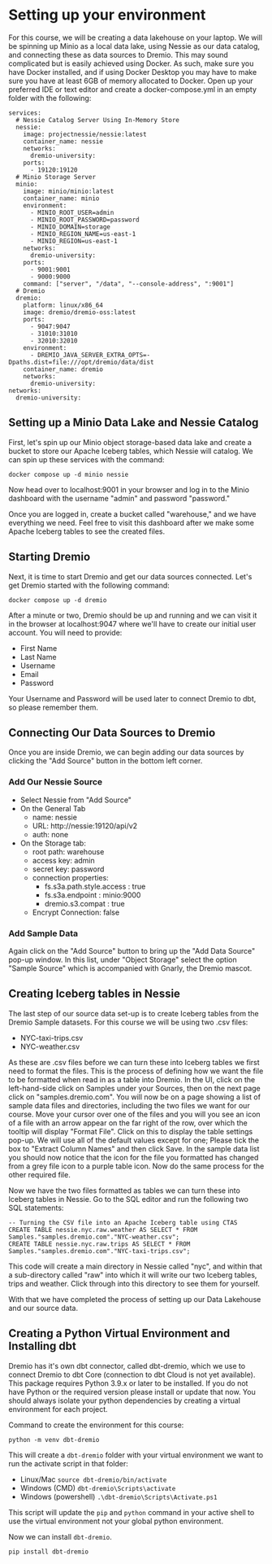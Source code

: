 # Setting up your environment

For this course, we will be creating a data lakehouse on your laptop. We will be spinning up Minio as a local data lake, using Nessie as our data catalog, and connecting these as data sources to Dremio. This may sound complicated but is easily achieved using Docker. As such, make sure you have Docker installed, and if using Docker Desktop you may have to make sure you have at least 6GB of memory allocated to Docker. Open up your preferred IDE or text editor and create a docker-compose.yml in an empty folder with the following:

```
services:
  # Nessie Catalog Server Using In-Memory Store
  nessie:
    image: projectnessie/nessie:latest
    container_name: nessie
    networks:
      dremio-university:
    ports:
      - 19120:19120
  # Minio Storage Server
  minio:
    image: minio/minio:latest
    container_name: minio
    environment:
      - MINIO_ROOT_USER=admin
      - MINIO_ROOT_PASSWORD=password
      - MINIO_DOMAIN=storage
      - MINIO_REGION_NAME=us-east-1
      - MINIO_REGION=us-east-1
    networks:
      dremio-university:
    ports:
      - 9001:9001
      - 9000:9000
    command: ["server", "/data", "--console-address", ":9001"]
  # Dremio
  dremio:
    platform: linux/x86_64
    image: dremio/dremio-oss:latest
    ports:
      - 9047:9047
      - 31010:31010
      - 32010:32010
    environment:
      - DREMIO_JAVA_SERVER_EXTRA_OPTS=-Dpaths.dist=file:///opt/dremio/data/dist
    container_name: dremio
    networks:
      dremio-university:
networks:
  dremio-university:
```
## Setting up a Minio Data Lake and Nessie Catalog

First, let's spin up our Minio object storage-based data lake and create a bucket to store our Apache Iceberg tables, which Nessie will catalog. We can spin up these services with the command:

```
docker compose up -d minio nessie
```

Now head over to localhost:9001 in your browser and log in to the Minio dashboard with the username "admin" and password "password."

Once you are logged in, create a bucket called "warehouse," and we have everything we need. Feel free to visit this dashboard after we make some Apache Iceberg tables to see the created files.

## Starting Dremio

Next, it is time to start Dremio and get our data sources connected. Let's get Dremio started with the following command:

```
docker compose up -d dremio
```

After a minute or two, Dremio should be up and running and we can visit it in the browser at localhost:9047 where we'll have to create our initial user account. You will need to provide:
  - First Name
  - Last Name
  - Username
  - Email
  - Password

Your Username and Password will be used later to connect Dremio to dbt, so please remember them.

## Connecting Our Data Sources to Dremio
Once you are inside Dremio, we can begin adding our data sources by clicking the "Add Source" button in the bottom left corner.

### Add Our Nessie Source
  - Select Nessie from "Add Source"
  - On the General Tab
    - name: nessie
    - URL: http://nessie:19120/api/v2
    - auth: none
  - On the Storage tab:
    - root path: warehouse
    - access key: admin
    - secret key: password
    - connection properties:
      - fs.s3a.path.style.access : true
      - fs.s3a.endpoint : minio:9000
      - dremio.s3.compat : true
    - Encrypt Connection: false

### Add Sample Data
Again click on the "Add Source" button to bring up the "Add Data Source" pop-up window. In this list, under "Object Storage" select the option "Sample Source" which is accompanied with Gnarly, the Dremio mascot.

## Creating Iceberg tables in Nessie
The last step of our source data set-up is to create Iceberg tables from the Dremio Sample datasets. For this course we will be using two .csv files:
  - NYC-taxi-trips.csv
  - NYC-weather.csv
  
As these are .csv files before we can turn these into Iceberg tables we first need to format the files. This is the process of defining how we want the file to be formatted when read in as a table into Dremio. In the UI, click on the left-hand-side click on Samples under your Sources, then on the next page click on "samples.dremio.com". You will now be on a page showing a list of sample data files and directories, including the two files we want for our course. Move your cursor over one of the files and you will you see an icon of a file with an arrow appear on the far right of the row, over which the tooltip will display "Format File". Click on this to display the table settings pop-up. We will use all of the default values except for one; Please tick the box to "Extract Column Names" and then click Save.
In the sample data list you should now notice that the icon for the file you formatted has changed from a grey file icon to a purple table icon. Now do the same process for the other required file.  

Now we have the two files formatted as tables we can turn these into Iceberg tables in Nessie. Go to the SQL editor and run the following two SQL statements:

```
-- Turning the CSV file into an Apache Iceberg table using CTAS
CREATE TABLE nessie.nyc.raw.weather AS SELECT * FROM Samples."samples.dremio.com"."NYC-weather.csv";
CREATE TABLE nessie.nyc.raw.trips AS SELECT * FROM Samples."samples.dremio.com"."NYC-taxi-trips.csv";
```
This code will create a main directory in Nessie called "nyc", and within that a sub-directory called "raw" into which it will write our two Iceberg tables, trips and weather. Click through into this directory to see them for yourself.

With that we have completed the process of setting up our Data Lakehouse and our source data.

## Creating a Python Virtual Environment and Installing dbt

Dremio has it's own dbt connector, called dbt-dremio, which we use to connect Dremio to dbt Core (connection to dbt Cloud is not yet available). This package requires Python 3.9.x or later to be installed. If you do not have Python or the required version please install or update that now. You should always isolate your python dependencies by creating a virtual environment for each project.

Command to create the environment for this course:

```
python -m venv dbt-dremio
```

This will create a `dbt-dremio` folder with your virtual environment we want to run the activate script in that folder:

- Linux/Mac `source dbt-dremio/bin/activate`
- Windows (CMD) `dbt-dremio\Scripts\activate`
- Windows (powershell) `.\dbt-dremio\Scripts\Activate.ps1`

This script will update the `pip` and `python` command in your active shell to use the virtual environment not your global python environment.

Now we can install `dbt-dremio`.

```
pip install dbt-dremio
```